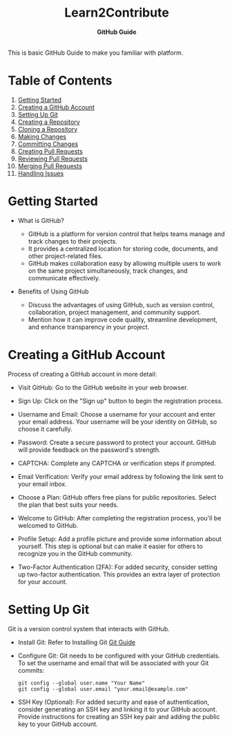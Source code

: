 <div align="center">
  <h1>Learn2Contribute</h1>
  <strong>GitHub Guide</strong><br>
</div>
<br>

This is basic GitHub Guide to make you familiar with platform.

# Table of Contents
1. [Getting Started](#getting-started)
2. [Creating a GitHub Account](#creating-a-github-account)
3. [Setting Up Git](#setting-up-git)
4. [Creating a Repository](#creating-a-repository)
5. [Cloning a Repository](#cloning-a-repository)
6. [Making Changes](#making-changes)
7. [Committing Changes](#committing-changes)
8. [Creating Pull Requests](#creating-pull-requests)
9. [Reviewing Pull Requests](#reviewing-pull-requests)
10. [Merging Pull Requests](#merging-pull-requests)
11. [Handling Issues](#handling-issues)

# Getting Started

- What is GitHub?
  - GitHub is a platform for version control that helps teams manage and track changes to their projects.
  - It provides a centralized location for storing code, documents, and other project-related files.
  - GitHub makes collaboration easy by allowing multiple users to work on the same project simultaneously, track changes, and communicate effectively.

- Benefits of Using GitHub
  - Discuss the advantages of using GitHub, such as version control, collaboration, project management, and community support.
  - Mention how it can improve code quality, streamline development, and enhance transparency in your project.

# Creating a GitHub Account
Process of creating a GitHub account in more detail:

- Visit GitHub: Go to the GitHub website in your web browser.

- Sign Up: Click on the "Sign up" button to begin the registration process.

- Username and Email: Choose a username for your account and enter your email address. Your username will be your identity on GitHub, so choose it carefully.

- Password: Create a secure password to protect your account. GitHub will provide feedback on the password's strength.

- CAPTCHA: Complete any CAPTCHA or verification steps if prompted.

- Email Verification: Verify your email address by following the link sent to your email inbox.

- Choose a Plan: GitHub offers free plans for public repositories. Select the plan that best suits your needs.

- Welcome to GitHub: After completing the registration process, you'll be welcomed to GitHub.

- Profile Setup: Add a profile picture and provide some information about yourself. This step is optional but can make it easier for others to recognize you in the GitHub community.

- Two-Factor Authentication (2FA): For added security, consider setting up two-factor authentication. This provides an extra layer of protection for your account.

# Setting Up Git
Git is a version control system that interacts with GitHub.

- Install Git: Refer to Installing Git [Git Guide](./version-control/git.md) 

- Configure Git: Git needs to be configured with your GitHub credentials. To set the username and email that will be associated with your Git commits:

  ```shell
  git config --global user.name "Your Name"
  git config --global user.email "your.email@example.com"
  ```
- SSH Key (Optional): For added security and ease of authentication, consider generating an SSH key and linking it to your GitHub account. Provide instructions for creating an SSH key pair and adding the public key to your GitHub account.




















